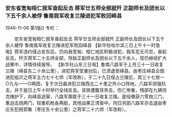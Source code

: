### 安东省宽甸桓仁我军奋起反击  蒋军廿五师全部就歼  正副师长及团长以下五千余人被俘  鲁南我军收复兰陵进犯军败回峄县

1946-11-06
第1版()
专栏：

　　安东省宽甸桓仁我军奋起反击
    蒋军廿五师全部就歼
    正副师长及团长以下五千余人被俘
    鲁南我军收复兰陵进犯军败回峄县
    【新华社哈尔滨三日上午十一时急电】蒋军违约侵占安东后，仍向我宽甸、桓仁地区积极进犯，我军忍无可忍，奋起反击，歼灭蒋军二十五师全部，俘敌正副师长及团长以下五千余人，现仍继续扩大战果中，详情待续报导。
    【新华社山东三日电】鲁南八路军于上月三十一日收复兰陵（峄县东二十余公里），进犯蒋军受重创后，已溃退至峄县。由枣庄峄县企图进犯临沂之蒋军主力七十七师（军改称），于二十九日侵占兰陵后，其三十七旅一○九与一一○两团，复于次日晨进犯兰陵西北二十里之外小口阵地，八路军顽强抗击，并于是日上午十时举行全线反击。该旅遭腹背夹击，伤亡惨重，残部在九辆坦克掩护下，向峄县逃窜，八路军乘胜于三十一日收复兰陵。是役缴获六零炮三门，重迫击炮两门，轻重机枪各两挺，其他战果正清查中。同日另部八路军亦击退由枣庄东犯税郭集（枣庄东十余公里）之蒋军二十六师（军改称）。
